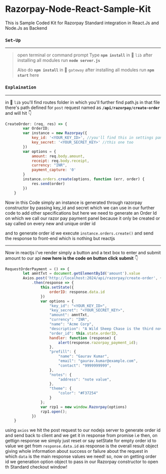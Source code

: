 # Razorpay-Node-React-Sample-Kit
This is Sample Coded Kit for Razorpay Standard integration in React.Js and Node.Js as Backend

### `Set-Up`
------
> open terminal or command prompt
> Type **`npm install`** in :file_folder: `lib` after installing all modules run **`node server.js`**
>
> Also do **`npm install`** in :file_folder: `gateway`  after installing all modules run **`npm start`** here

### `Explaination`
------
in :file_folder: `lib` you'll find routes folder in which you'll further find path.js
in that file there's path defined for `post` request named as **`/api/razorpay/create-order`**
and will hit :point_down:
```javascript
CreateOrder: (req, res) => {
        var OrderID;
        var instance = new Razorpay({
            key_id: '<YOUR_KEY_ID>', //you'll find this in settings panel in razorpay dashboard
            key_secret: '<YOUR_SECRET_KEY>' //this one too
        })
        var options = {
            amount: req.body.amount,
            receipt: req.body.receipt,
            currency: "INR",
            payment_capture: '0'
        }
        instance.orders.create(options, function (err, order) {
            res.send(order)
        })
    }
```
Now in this Code simply an instance is generated through razorpay constructor by passing key_id and secret 
which we can use in our further code to add other specifications but here we need to generate an Order Id on which we call our razor pay payment panel because it only be created or say called on every new and unique order id 

and to generate order id we execute `instance.orders.create()` and send the response to front-end which is nothing but reactjs

------

Now in reactjs i've render simply a button and a text box to enter and submit amount to our api
**now here is the code on button click submit** :point_down:
```javascript
RequestOrderPayment = () => {
        let amntTxt = document.getElementById('amount').value
        Axios.post('http://localhost:2024/api/razorpay/create-order', { amount: amntTxt, receipt: "gurkaran_order_54654" })
            .then(response => {
                this.setState({
                    orderID: response.data.id
                })
                var options = {
                    "key_id": "<YOUR_KEY_ID>",
                    "key_secret": "<YOUR_SECRET_KEY>",
                    "amount": amntTxt,
                    "currency": "INR",
                    "name": "Acme Corp",
                    "description": "A Wild Sheep Chase is the third novel by Japanese author  Haruki Murakami",
                    "order_id": this.state.orderID,
                    handler: function (response) {
                        alert(response.razorpay_payment_id);
                    },
                    "prefill": {
                        "name": "Gaurav Kumar",
                        "email": "gaurav.kumar@example.com",
                        "contact": "9999999999",
                    },
                    "notes": {
                        "address": "note value",
                    },
                    "theme": {
                        "color": "#F37254"
                    }
                };
                var rzp1 = new window.Razorpay(options)
                rzp1.open();
            })
    }
```
using `axios` we hit the post request to our nodejs server to generate order id and send back to client and we get it in response from promise i.e then, on gettign response we simply just reset or say setState for empty order id to value we get from `response.data.id`
as response is the overall result object giving whole information about success or failure about the request in which `data` is the main response values we need!
so, now on getting order id we generation option object to pass in our Razorpay constructor to open th Standard checkout window!
